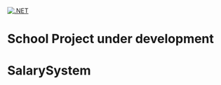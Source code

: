 [![.NET](https://github.com/Binett/SalarySystem/actions/workflows/dotnet.yml/badge.svg)](https://github.com/Binett/SalarySystem/actions/workflows/dotnet.yml)

# School Project under development

# SalarySystem
